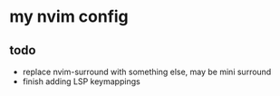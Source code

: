 # my nvim config

## todo

- replace nvim-surround with something else, may be mini surround
- finish adding LSP keymappings
